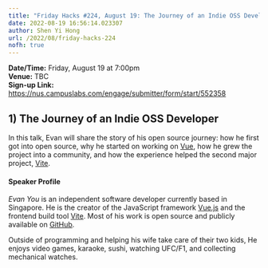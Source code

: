 ```yaml
---
title: "Friday Hacks #224, August 19: The Journey of an Indie OSS Developer"
date: 2022-08-19 16:56:14.023307
author: Shen Yi Hong
url: /2022/08/friday-hacks-224
nofh: true
---
```


**Date/Time:** Friday, August 19 at 7:00pm<br />
**Venue:** TBC<br />
**Sign-up Link:** https://nus.campuslabs.com/engage/submitter/form/start/552358

## 1) The Journey of an Indie OSS Developer

In this talk, Evan will share the story of his open source journey: how he first got into open source, why he started on working on [Vue](https://vuejs.org/), how he grew the project into a community, and how the experience helped the second major project, [Vite](https://vitejs.dev/).

#### Speaker Profile

_Evan You_ is an independent software developer currently based in Singapore. He is the creator of the JavaScript framework [Vue.js](https://vuejs.org/) and the frontend build tool [Vite](https://vitejs.dev/). Most of his work is open source and publicly available on [GitHub](https://github.com/yyx990803).

Outside of programming and helping his wife take care of their two kids, He enjoys video games, karaoke, sushi, watching UFC/F1, and collecting mechanical watches.
